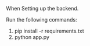 When Setting up the backend.


Run the following commands:
1. pip install -r requirements.txt
2. python app.py

